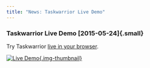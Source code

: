 ```yaml
---
title: "News: Taskwarrior Live Demo"
---
```


### Taskwarrior Live Demo [2015-05-24]{.small}

Try Taskwarrior [live in your browser](https://wbsch.de/jswarrior/).

[![Live
Demo](/news/images/live_demo-thumb.png){.img-thumbnail}](/news/images/live_demo.png)
